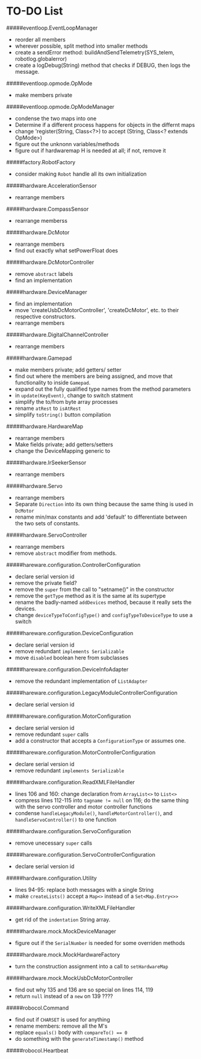 # TO-DO List

#####eventloop.EventLoopManager

* reorder all members
* wherever possible, split method into smaller methods
* create a sendError method: buildAndSendTelemetry(SYS_telem,  robotlog.globalerror)
* create a logDebug(String) method that checks if DEBUG, then logs the message.

#####eventloop.opmode.OpMode

* make members private

#####eventloop.opmode.OpModeManager

* condense the two maps into one
* Determine if a different process happens for objects in the differnt maps
* change 'register(String, Class<?>) to accept (String, Class<? extends OpMode>)
* figure out the unknonn variables/methods
* figure out if hardwaremap H is needed at all; if not, remove it

#####factory.RobotFactory

* consider making `Robot` handle all its own initialization

#####hardware.AccelerationSensor

* rearrange members

#####hardware.CompassSensor

* rearrange memberss

#####hardware.DcMotor

* rearrange members
* find out exactly what setPowerFloat does

#####hardware.DcMotorController

* remove `abstract` labels
* find an implementation

#####hardware.DeviceManager

* find an implementation
* move 'createUsbDcMotorController', 'createDcMotor', etc. to their respective constructors.
* rearrange members

#####hardware.DigitalChannelController

* rearrange members

#####hardware.Gamepad

* make members private; add getters/ setter
* find out where the members are being assigned, and move that functionality to inside `Gamepad`.
* expand out the fully qualified type names from the method parameters
* in `update(KeyEvent)`, change to switch statment
* simplify the to/from byte array processes
* rename `atRest` to `isAtRest`
* simplify `toString()` button compilation

#####hardware.HardwareMap

* rearrange members
* Make fields private; add getters/setters
* change the DeviceMapping generic to <T>

#####hardware.IrSeekerSensor

* rearrange members

#####hardware.Servo

* rearrange members
* Separate `Direction` into its own thing because the same thing is used in `DcMotor`
* rename min/max constants and add 'default' to differentiate between the two sets of constants.

#####hardware.ServoController

* rearrange members
* remove `abstract` modifier from methods.

#####hareware.configuration.ControllerConfiguration

* declare serial version id
* remove the private field?
* remove the `super` from the call to "setname()" in the constructor
* remove the `getType` method as it is the same at its supertype
* rename the badly-named `addDevices` method, because it really sets the devices.
* change `deviceTypeToConfigType()` and `configTypeToDeviceType` to use a switch

#####hareware.configuration.DeviceConfiguration

* declare serial version id
* remove redundant `implements Serializable`
* move `disabled` boolean here from subclasses

#####hareware.configuration.DeviceInfoAdapter

* remove the redundant implementation of `ListAdapter`

#####hareware.configuration.LegacyModuleControllerConfiguration

* declare serial version id

#####hareware.configuration.MotorConfiguration

* declare serial version id
* remove redundant `super` calls
* add a constructor that accepts a `ConfigurationType` or assumes one.

#####hareware.configuration.MotorControllerConfiguration

* declare serial version id
* remove redundant `implements Serializable`

#####hardware.configuration.ReadXMLFileHandler

* lines 106 and 160: change declaration from `ArrayList<>` to `List<>`
* compress lines 112-115 into `tagname != null` on 116; do the same thing with the servo controller and motor controller functions
* condense `handleLegacyModule()`, `handleMotorController()`, and `handleServoController()` to one function

#####hardware.configuration.ServoConfiguration

* remove unecessary `super` calls

#####hareware.configuration.ServoControllerConfiguration

* declare serial version id

#####hardware.configuration.Utility

* lines 94-95: replace both messages with a single String
* make `createLists()` accept a `Map<>` instead of a `Set<Map.Entry<>>`

#####hardware.configuration.WriteXMLFileHandler

* get rid of the `indentation` String array.

#####hardware.mock.MockDeviceManager

* figure out if the `SerialNumber` is needed for some overriden methods

#####hardware.mock.MockHardwareFactory

* turn the construction assignment into a call to `setHardwareMap`

#####hardware.mock.MockUsbDcMotorController

* find out why 135 and 136 are so special on lines 114, 119
* return `null` instead of a `new` on 139 ????

#####robocol.Command

* find out if `CHARSET` is used for anything
* rename members: remove all the M's
* replace `equals()` body with `compareTo() == 0`
* do something with the `generateTimestamp()` method

#####robocol.Heartbeat
